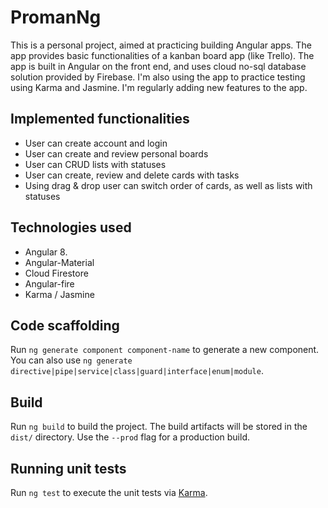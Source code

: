 # PromanNg

This is a personal project, aimed at practicing building Angular apps. The app provides basic functionalities of a kanban board app (like Trello). The app is built in Angular on the front end, and uses cloud no-sql database solution provided by Firebase. I'm also using the app to practice testing using Karma and Jasmine. I'm regularly adding new features to the app.

## Implemented functionalities

* User can create account and login
* User can create and review personal boards
* User can CRUD lists with statuses
* User can create, review and delete cards with tasks
* Using drag & drop user can switch order of cards, as well as lists with statuses

## Technologies used

* Angular 8. 
* Angular-Material
* Cloud Firestore
* Angular-fire
* Karma / Jasmine

## Code scaffolding

Run `ng generate component component-name` to generate a new component. You can also use `ng generate directive|pipe|service|class|guard|interface|enum|module`.

## Build

Run `ng build` to build the project. The build artifacts will be stored in the `dist/` directory. Use the `--prod` flag for a production build.

## Running unit tests

Run `ng test` to execute the unit tests via [Karma](https://karma-runner.github.io).

